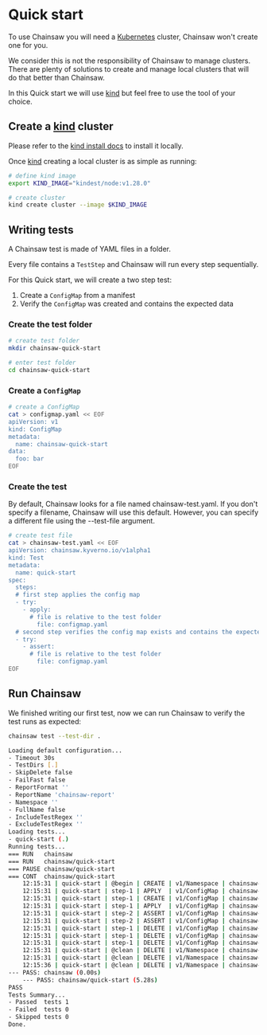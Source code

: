 # Quick start

To use Chainsaw you will need a [Kubernetes](https://kybernetes.io) cluster, Chainsaw won't create one for you.

We consider this is not the responsibility of Chainsaw to manage clusters.
There are plenty of solutions to create and manage local clusters that will do that better than Chainsaw.

In this Quick start we will use [kind](https://kind.sigs.k8s.io) but feel free to use the tool of your choice.

## Create a [kind](https://kind.sigs.k8s.io) cluster

Please refer to the [kind install docs](https://kind.sigs.k8s.io/docs/user/quick-start/#installation) to install it locally.

Once [kind](https://kind.sigs.k8s.io) creating a local cluster is as simple as running:

```bash
# define kind image
export KIND_IMAGE="kindest/node:v1.28.0"

# create cluster
kind create cluster --image $KIND_IMAGE
```

## Writing tests

A Chainsaw test is made of YAML files in a folder.

Every file contains a `TestStep` and Chainsaw will run every step sequentially.

For this Quick start, we will create a two step test:

1. Create a `ConfigMap` from a manifest
1. Verify the `ConfigMap` was created and contains the expected data

### Create the test folder

```bash
# create test folder
mkdir chainsaw-quick-start

# enter test folder
cd chainsaw-quick-start
```

### Create a `ConfigMap`

```bash
# create a ConfigMap
cat > configmap.yaml << EOF
apiVersion: v1
kind: ConfigMap
metadata:
  name: chainsaw-quick-start
data:
  foo: bar
EOF
```

### Create the test

By default, Chainsaw looks for a file named chainsaw-test.yaml. If you don't specify a filename, Chainsaw will use this default. However, you can specify a different file using the --test-file argument.

```bash
# create test file
cat > chainsaw-test.yaml << EOF
apiVersion: chainsaw.kyverno.io/v1alpha1
kind: Test
metadata:
  name: quick-start
spec:
  steps:
  # first step applies the config map
  - try:
    - apply:
      # file is relative to the test folder
        file: configmap.yaml
  # second step verifies the config map exists and contains the expected data
  - try:
    - assert:
      # file is relative to the test folder
        file: configmap.yaml
EOF
```

## Run Chainsaw

We finished writing our first test, now we can run Chainsaw to verify the test runs as expected:

```bash
chainsaw test --test-dir .

Loading default configuration...
- Timeout 30s
- TestDirs [.]
- SkipDelete false
- FailFast false
- ReportFormat ''
- ReportName 'chainsaw-report'
- Namespace ''
- FullName false
- IncludeTestRegex ''
- ExcludeTestRegex ''
Loading tests...
- quick-start (.)
Running tests...
=== RUN   chainsaw
=== RUN   chainsaw/quick-start
=== PAUSE chainsaw/quick-start
=== CONT  chainsaw/quick-start
    12:15:31 | quick-start | @begin | CREATE | v1/Namespace | chainsaw-awake-dane | OK
    12:15:31 | quick-start | step-1 | APPLY  | v1/ConfigMap | chainsaw-awake-dane/chainsaw-quick-start | RUNNING...
    12:15:31 | quick-start | step-1 | CREATE | v1/ConfigMap | chainsaw-awake-dane/chainsaw-quick-start | OK
    12:15:31 | quick-start | step-1 | APPLY  | v1/ConfigMap | chainsaw-awake-dane/chainsaw-quick-start | DONE
    12:15:31 | quick-start | step-2 | ASSERT | v1/ConfigMap | chainsaw-awake-dane/chainsaw-quick-start | RUNNING...
    12:15:31 | quick-start | step-2 | ASSERT | v1/ConfigMap | chainsaw-awake-dane/chainsaw-quick-start | DONE
    12:15:31 | quick-start | step-1 | DELETE | v1/ConfigMap | chainsaw-awake-dane/chainsaw-quick-start | RUNNING...
    12:15:31 | quick-start | step-1 | DELETE | v1/ConfigMap | chainsaw-awake-dane/chainsaw-quick-start | OK
    12:15:31 | quick-start | step-1 | DELETE | v1/ConfigMap | chainsaw-awake-dane/chainsaw-quick-start | DONE
    12:15:31 | quick-start | @clean | DELETE | v1/Namespace | chainsaw-awake-dane | RUNNING...
    12:15:31 | quick-start | @clean | DELETE | v1/Namespace | chainsaw-awake-dane | OK
    12:15:36 | quick-start | @clean | DELETE | v1/Namespace | chainsaw-awake-dane | DONE
--- PASS: chainsaw (0.00s)
    --- PASS: chainsaw/quick-start (5.28s)
PASS
Tests Summary...
- Passed  tests 1
- Failed  tests 0
- Skipped tests 0
Done.
```
